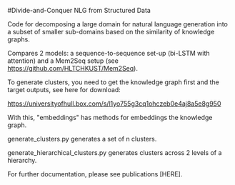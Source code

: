 
#Divide-and-Conquer NLG from Structured Data

Code for decomposing a large domain for natural language generation into a subset of smaller sub-domains based on the similarity of knowledge graphs.

Compares 2 models: a sequence-to-sequence set-up (bi-LSTM with attention) and a Mem2Seq setup (see https://github.com/HLTCHKUST/Mem2Seq).

To generate clusters, you need to get the knowledge graph first and the target outputs, see here for download:

https://universityofhull.box.com/s/l1yo755g3cq1ohczeb0e4aj8a5e8g950

With this, "embeddings" has methods for embeddings the knowledge graph.

generate_clusters.py generates a set of n clusters.

generate_hierarchical_clusters.py generates clusters across 2 levels of a hierarchy.


For further documentation, please see publications [HERE].




